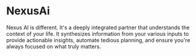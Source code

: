 # NexusAi
Nexus AI is different. It's a deeply integrated partner that understands the context of your life. It synthesizes information from your various inputs to provide actionable insights, automate tedious planning, and ensure you're always focused on what truly matters.
